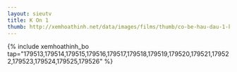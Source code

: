 ```yaml
---
layout: sieutv
title: K On 1
thumb: http://xemhoathinh.net/data/images/films/thumb/co-be-hau-dau-1-k-on-1-2007.jpg
---
```

{% include xemhoathinh_bo tap="179513,179514,179515,179516,179517,179518,179519,179520,179521,179522,179523,179524,179525,179526" %} 
